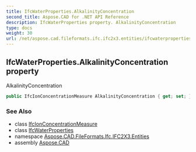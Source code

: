 ```yaml
---
title: IfcWaterProperties.AlkalinityConcentration
second_title: Aspose.CAD for .NET API Reference
description: IfcWaterProperties property. AlkalinityConcentration
type: docs
weight: 30
url: /net/aspose.cad.fileformats.ifc.ifc2x3.entities/ifcwaterproperties/alkalinityconcentration/
---
```

## IfcWaterProperties.AlkalinityConcentration property

AlkalinityConcentration

```csharp
public IfcIonConcentrationMeasure AlkalinityConcentration { get; set; }
```

### See Also

* class [IfcIonConcentrationMeasure](../../../aspose.cad.fileformats.ifc.ifc2x3.types/ifcionconcentrationmeasure/)
* class [IfcWaterProperties](../)
* namespace [Aspose.CAD.FileFormats.Ifc.IFC2X3.Entities](../../ifcwaterproperties/)
* assembly [Aspose.CAD](../../../)


